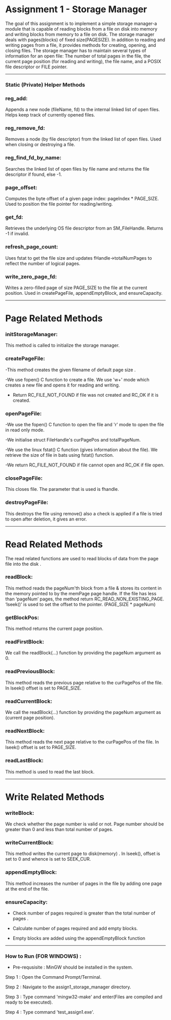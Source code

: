 # **Assignment 1 - Storage Manager**

The goal of this assignment is to implement a simple storage manager-a module that is capable of reading blocks from a file on disk into memory and writing blocks from memory to a file on disk. The storage manager deals with pages(blocks) of fixed size(PAGESIZE). In addition to reading and writing pages from a file, it provides methods for creating, opening, and closing files. The storage manager has to maintain several types of information for an open file: The number of total pages in the file, the current page position (for reading and writing), the file name, and a POSIX file descriptor or FILE pointer.

-----------------------------------------------------------------------------------------------------------------
### Static (Private) Helper Methods

### reg_add:

Appends a new node (fileName, fd) to the internal linked list of open files. Helps keep track of currently opened files.

### reg_remove_fd: 

Removes a node (by file descriptor) from the linked list of open files. Used when closing or destroying a file.

### reg_find_fd_by_name:

Searches the linked list of open files by file name and returns the file descriptor if found, else -1.

### page_offset:

Computes the byte offset of a given page index: pageIndex * PAGE_SIZE. Used to position the file pointer for reading/writing.

### get_fd:

Retrieves the underlying OS file descriptor from an SM_FileHandle. Returns -1 if invalid.

### refresh_page_count:

Uses fstat to get the file size and updates fHandle->totalNumPages to reflect the number of logical pages.

### write_zero_page_fd:

Writes a zero-filled page of size PAGE_SIZE to the file at the current position. Used in createPageFile, appendEmptyBlock, and ensureCapacity.

-----------------------------------------------------------------------------------------------
# **Page Related Methods**

 ### initStorageManager:

This method is called to initialize the storage manager.

### createPageFile:

-This method creates the given filename of default page size .

-We use fopen() C function to create a file. We use 'w+' mode which creates a new file and opens it for reading and writing.

- Return RC_FILE_NOT_FOUND if file was not created and RC_OK if it is created.

### openPageFile:

-We use the fopen() C function to open the file and 'r' mode to open the file in read only mode.

-We initialise struct FileHandle's curPagePos and totalPageNum.

-We use the linux fstat() C function (gives information about the file). We retrieve the size of file in bats using fstat() function.

-We return RC_FILE_NOT_FOUND if file cannot open and RC_OK if file open.

### closePageFile:

This closes file. The parameter that is used is fhandle.

### destroyPageFile:

This destroys the file using remove() also a check is applied if a file is tried to open after deletion, it gives an error.

-------------------------------------------------------------------------------------------

# **Read Related Methods**

The read related functions are used to read blocks of data from the page file into the disk .



### readBlock:

This method reads the pageNum'th block from a file & stores its content in the memory pointed to by the memPage page handle. If the file has less than ‘pageNum’ pages, the method return RC_READ_NON_EXISTING_PAGE. ‘lseek()’ is used to set the offset to the pointer. (PAGE_SIZE * pageNum)

### getBlockPos:

This method returns the current page position.

### readFirstBlock:

We call the readBlock(...) function by providing the pageNum argument as 0.

### readPreviousBlock:

This method reads the previous page relative to the curPagePos of the file. In lseek() offset is set to PAGE_SIZE.

### readCurrentBlock:

We call the readBlock(...) function by providing the pageNum argument as (current page position).

### readNextBlock:

 This method reads the next page relative to the curPagePos of the file. In lseek() offset is set to PAGE_SIZE.

### readLastBlock:

This method is used to read the last block.

-----------------------------------------------------------------------------------------------------------------

# **Write Related Methods**

### writeBlock:

We check whether the page number is valid or not. Page number should be greater than 0 and less than total number of pages.

### writeCurrentBlock:

This method writes the current page to disk(memory) . In lseek(), offset is set to 0 and whence is set to SEEK_CUR.

### appendEmptyBlock:

This method increases the number of pages in the file by adding one page at the end of the file.

### ensureCapacity:

- Check number of pages required is greater than the total number of pages .

- Calculate number of pages required and add empty blocks.

- Empty blocks are added using the appendEmptyBlock function

-------------------------------------------------------------------------------------------

### How to Run (FOR WINDOWS) :
-  Pre-requsisite : MinGW should be installed in the system.

Step 1 : Open the Command Prompt/Terminal.

Step 2 : Navigate to the assign1_storage_manager directory.

Step 3 : Type command 'mingw32-make' and enter(Files are compiled and ready to be executed).

Step 4 : Type command 'test_assign1.exe'.

